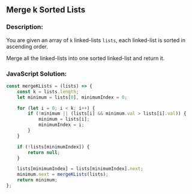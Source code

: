 
## Merge k Sorted Lists

### Description:
You are given an array of ```k``` linked-lists ```lists```, each linked-list is sorted in ascending order.

Merge all the linked-lists into one sorted linked-list and return it.


### JavaScript Solution:
```JavaScript
const mergeKLists = (lists) => {
    const k = lists.length;
    let minimum = lists[0], minimumIndex = 0;

    for (let i = 0; i < k; i++) {
        if (!minimum || (lists[i] && minimum.val > lists[i].val)) {
            minimum = lists[i];
            minimumIndex = i;
        }
    }

    if (!lists[minimumIndex]) {
        return null;
    }

    lists[minimumIndex] = lists[minimumIndex].next;
    minimum.next = mergeKLists(lists);
    return minimum;
};
```